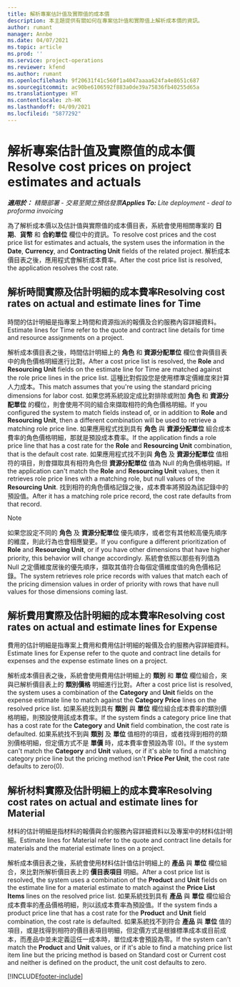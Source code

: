 ```yaml
---
title: 解析專案估計值及實際值的成本價
description: 本主題提供有關如何在專案估計值和實際值上解析成本價的資訊。
author: rumant
manager: Annbe
ms.date: 04/07/2021
ms.topic: article
ms.prod: ''
ms.service: project-operations
ms.reviewer: kfend
ms.author: rumant
ms.openlocfilehash: 9f20631f41c560f1a4047aaaa624fa4e8651c687
ms.sourcegitcommit: ac90be6106592f883a0de39a75836fb40255d65a
ms.translationtype: HT
ms.contentlocale: zh-HK
ms.lasthandoff: 04/09/2021
ms.locfileid: "5877292"
---
```

# <a name="resolve-cost-prices-on-project-estimates-and-actuals"></a><span data-ttu-id="cde4e-103">解析專案估計值及實際值的成本價</span><span class="sxs-lookup"><span data-stu-id="cde4e-103">Resolve cost prices on project estimates and actuals</span></span> 

<span data-ttu-id="cde4e-104">_**適用於：** 精簡部署 - 交易至開立預估發票_</span><span class="sxs-lookup"><span data-stu-id="cde4e-104">_**Applies To:** Lite deployment - deal to proforma invoicing_</span></span>

<span data-ttu-id="cde4e-105">為了解析成本價以及估計值與實際值的成本價目表，系統會使用相關專案的 **日期**、**貨幣** 和 **合約單位** 欄位中的資訊。</span><span class="sxs-lookup"><span data-stu-id="cde4e-105">To resolve cost prices and the cost price list for estimates and actuals, the system uses the information in the **Date**, **Currency**, and **Contracting Unit** fields of the related project.</span></span> <span data-ttu-id="cde4e-106">解析成本價目表之後，應用程式會解析成本費率。</span><span class="sxs-lookup"><span data-stu-id="cde4e-106">After the cost price list is resolved, the application resolves the cost rate.</span></span>

## <a name="resolving-cost-rates-on-actual-and-estimate-lines-for-time"></a><span data-ttu-id="cde4e-107">解析時間實際及估計明細的成本費率</span><span class="sxs-lookup"><span data-stu-id="cde4e-107">Resolving cost rates on actual and estimate lines for Time</span></span>

<span data-ttu-id="cde4e-108">時間的估計明細是指專案上時間和資源指派的報價及合約服務內容詳細資料。</span><span class="sxs-lookup"><span data-stu-id="cde4e-108">Estimate lines for Time refer to the quote and contract line details for time and resource assignments on a project.</span></span>

<span data-ttu-id="cde4e-109">解析成本價目表之後，時間估計明細上的 **角色** 和 **資源分配單位** 欄位會與價目表中的角色價格明細進行比對。</span><span class="sxs-lookup"><span data-stu-id="cde4e-109">After a cost price list is resolved, the **Role** and **Resourcing Unit** fields on the estimate line for Time are matched against the role price lines in the price list.</span></span> <span data-ttu-id="cde4e-110">這種比對假設您是使用標準定價維度來計算人力成本。</span><span class="sxs-lookup"><span data-stu-id="cde4e-110">This match assumes that you're using the standard pricing dimensions for labor cost.</span></span> <span data-ttu-id="cde4e-111">如果您將系統設定成比對排除或附加 **角色** 和 **資源分配單位** 的欄位，則會使用不同的組合來擷取相符的角色價格明細。</span><span class="sxs-lookup"><span data-stu-id="cde4e-111">If you configured the system to match fields instead of, or in addition to **Role** and **Resourcing Unit**, then a different combination will be used to retrieve a matching role price line.</span></span> <span data-ttu-id="cde4e-112">如果應用程式找到具有 **角色** 與 **資源分配單位** 組合成本費率的角色價格明細，那就是預設成本費率。</span><span class="sxs-lookup"><span data-stu-id="cde4e-112">If the application finds a role price line that has a cost rate for the **Role** and **Resourcing Unit** combination, that is the default cost rate.</span></span> <span data-ttu-id="cde4e-113">如果應用程式找不到與 **角色** 及 **資源分配單位** 值相符的項目，則會擷取具有相符角色但 **資源分配單位** 值為 Null 的角色價格明細。</span><span class="sxs-lookup"><span data-stu-id="cde4e-113">If the application can't match the **Role** and **Resourcing Unit** values, then it retrieves role price lines with a matching role, but null values of the **Resourcing Unit**.</span></span> <span data-ttu-id="cde4e-114">找到相符的角色價格記錄之後，成本費率將預設為該記錄中的預設值。</span><span class="sxs-lookup"><span data-stu-id="cde4e-114">After it has a matching role price record, the cost rate defaults from that record.</span></span> 

> [!NOTE]
> <span data-ttu-id="cde4e-115">如果您設定不同的 **角色** 及 **資源分配單位** 優先順序，或者您有其他較高優先順序的維度，則此行為也會相應變更。</span><span class="sxs-lookup"><span data-stu-id="cde4e-115">If you configure a different prioritization of **Role** and **Resourcing Unit**, or if you have other dimensions that have higher priority, this behavior will change accordingly.</span></span> <span data-ttu-id="cde4e-116">系統會依照以那些有列值為 Null 之定價維度居後的優先順序，擷取其值符合每個定價維度值的角色價格記錄。</span><span class="sxs-lookup"><span data-stu-id="cde4e-116">The system retrieves role price records with values that match each of the pricing dimension values in order of priority with rows that have null values for those dimensions coming last.</span></span>

## <a name="resolving-cost-rates-on-actual-and-estimate-lines-for-expense"></a><span data-ttu-id="cde4e-117">解析費用實際及估計明細的成本費率</span><span class="sxs-lookup"><span data-stu-id="cde4e-117">Resolving cost rates on actual and estimate lines for Expense</span></span>

<span data-ttu-id="cde4e-118">費用的估計明細是指專案上費用和費用估計明細的報價及合約服務內容詳細資料。</span><span class="sxs-lookup"><span data-stu-id="cde4e-118">Estimate lines for Expense refer to the quote and contract line details for expenses and the expense estimate lines on a project.</span></span>

<span data-ttu-id="cde4e-119">解析成本價目表之後，系統會使用費用估計明細上的 **類別** 和 **單位** 欄位組合，來與已解析價目表上的 **類別價格** 明細進行比對。</span><span class="sxs-lookup"><span data-stu-id="cde4e-119">After a cost price list is resolved, the system uses a combination of the **Category** and **Unit** fields on the expense estimate line to match against the **Category Price** lines on the resolved price list.</span></span> <span data-ttu-id="cde4e-120">如果系統找到具有 **類別** 與 **單位** 欄位組合成本費率的類別價格明細，則預設使用該成本費率。</span><span class="sxs-lookup"><span data-stu-id="cde4e-120">If the system finds a category price line that has a cost rate for the **Category** and **Unit** field combination, the cost rate is defaulted.</span></span> <span data-ttu-id="cde4e-121">如果系統找不到與 **類別** 及 **單位** 值相符的項目，或者找得到相符的類別價格明細，但定價方式不是 **單價** 時，成本費率會預設為零 (0)。</span><span class="sxs-lookup"><span data-stu-id="cde4e-121">If the system can't match the **Category** and **Unit** values, or if it's able to find a matching category price line but the pricing method isn't **Price Per Unit**, the cost rate defaults to zero(0).</span></span>

## <a name="resolving-cost-rates-on-actual-and-estimate-lines-for-material"></a><span data-ttu-id="cde4e-122">解析材料實際及估計明細上的成本費率</span><span class="sxs-lookup"><span data-stu-id="cde4e-122">Resolving cost rates on actual and estimate lines for Material</span></span>

<span data-ttu-id="cde4e-123">材料的估計明細是指材料的報價與合約服務內容詳細資料以及專案中的材料估計明細。</span><span class="sxs-lookup"><span data-stu-id="cde4e-123">Estimate lines for Material refer to the quote and contract line details for materials and the material estimate lines on a project.</span></span>

<span data-ttu-id="cde4e-124">解析成本價目表之後，系統會使用材料估計值估計明細上的 **產品** 與 **單位** 欄位組合，來比對所解析價目表上的 **價目表項目** 明細。</span><span class="sxs-lookup"><span data-stu-id="cde4e-124">After a cost price list is resolved, the system uses a combination of the **Product** and **Unit** fields on the estimate line for a material estimate to match against the **Price List Items** lines on the resolved price list.</span></span> <span data-ttu-id="cde4e-125">如果系統找到具有 **產品** 與 **單位** 欄位組合成本費率的產品價格明細，則以該成本費率為預設值。</span><span class="sxs-lookup"><span data-stu-id="cde4e-125">If the system finds a product price line that has a cost rate for the **Product** and **Unit** field combination, the cost rate is defaulted.</span></span> <span data-ttu-id="cde4e-126">如果系統找不到符合 **產品** 與 **單位** 值的項目，或是找得到相符的價目表項目明細，但定價方式是根據標準成本或目前成本，而產品中並未定義這任一成本時，單位成本會預設為零。</span><span class="sxs-lookup"><span data-stu-id="cde4e-126">If the system can't match the **Product** and **Unit** values, or if it's able to find a matching price list item line but the pricing method is based on Standard cost or Current cost and neither is defined on the product, the unit cost defaults to zero.</span></span>


[!INCLUDE[footer-include](../../includes/footer-banner.md)]
